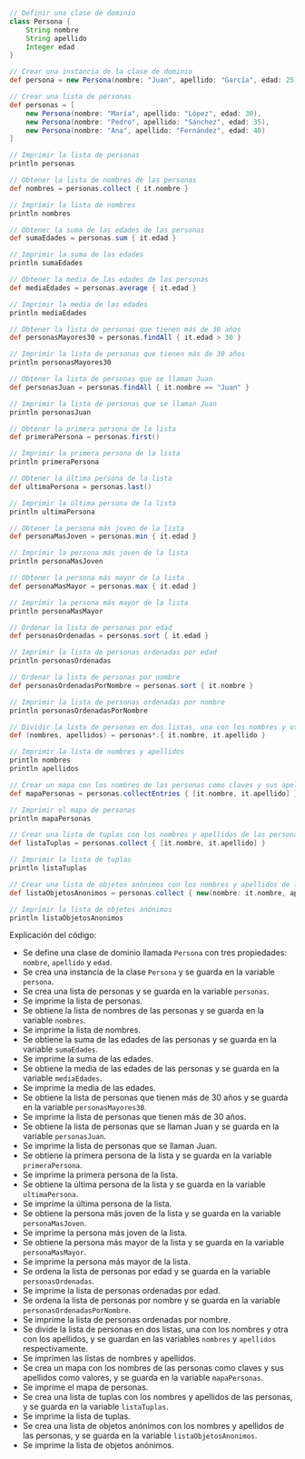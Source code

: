 ```groovy
// Definir una clase de dominio
class Persona {
    String nombre
    String apellido
    Integer edad
}

// Crear una instancia de la clase de dominio
def persona = new Persona(nombre: "Juan", apellido: "García", edad: 25)

// Crear una lista de personas
def personas = [
    new Persona(nombre: "María", apellido: "López", edad: 30),
    new Persona(nombre: "Pedro", apellido: "Sánchez", edad: 35),
    new Persona(nombre: "Ana", apellido: "Fernández", edad: 40)
]

// Imprimir la lista de personas
println personas

// Obtener la lista de nombres de las personas
def nombres = personas.collect { it.nombre }

// Imprimir la lista de nombres
println nombres

// Obtener la suma de las edades de las personas
def sumaEdades = personas.sum { it.edad }

// Imprimir la suma de las edades
println sumaEdades

// Obtener la media de las edades de las personas
def mediaEdades = personas.average { it.edad }

// Imprimir la media de las edades
println mediaEdades

// Obtener la lista de personas que tienen más de 30 años
def personasMayores30 = personas.findAll { it.edad > 30 }

// Imprimir la lista de personas que tienen más de 30 años
println personasMayores30

// Obtener la lista de personas que se llaman Juan
def personasJuan = personas.findAll { it.nombre == "Juan" }

// Imprimir la lista de personas que se llaman Juan
println personasJuan

// Obtener la primera persona de la lista
def primeraPersona = personas.first()

// Imprimir la primera persona de la lista
println primeraPersona

// Obtener la última persona de la lista
def ultimaPersona = personas.last()

// Imprimir la última persona de la lista
println ultimaPersona

// Obtener la persona más joven de la lista
def personaMasJoven = personas.min { it.edad }

// Imprimir la persona más joven de la lista
println personaMasJoven

// Obtener la persona más mayor de la lista
def personaMasMayor = personas.max { it.edad }

// Imprimir la persona más mayor de la lista
println personaMasMayor

// Ordenar la lista de personas por edad
def personasOrdenadas = personas.sort { it.edad }

// Imprimir la lista de personas ordenadas por edad
println personasOrdenadas

// Ordenar la lista de personas por nombre
def personasOrdenadasPorNombre = personas.sort { it.nombre }

// Imprimir la lista de personas ordenadas por nombre
println personasOrdenadasPorNombre

// Dividir la lista de personas en dos listas, una con los nombres y otra con los apellidos
def (nombres, apellidos) = personas*.{ it.nombre, it.apellido }

// Imprimir la lista de nombres y apellidos
println nombres
println apellidos

// Crear un mapa con los nombres de las personas como claves y sus apellidos como valores
def mapaPersonas = personas.collectEntries { [it.nombre, it.apellido] }

// Imprimir el mapa de personas
println mapaPersonas

// Crear una lista de tuplas con los nombres y apellidos de las personas
def listaTuplas = personas.collect { [it.nombre, it.apellido] }

// Imprimir la lista de tuplas
println listaTuplas

// Crear una lista de objetos anónimos con los nombres y apellidos de las personas
def listaObjetosAnonimos = personas.collect { new(nombre: it.nombre, apellido: it.apellido) }

// Imprimir la lista de objetos anónimos
println listaObjetosAnonimos

```

Explicación del código:

* Se define una clase de dominio llamada `Persona` con tres propiedades: `nombre`, `apellido` y `edad`.
* Se crea una instancia de la clase `Persona` y se guarda en la variable `persona`.
* Se crea una lista de personas y se guarda en la variable `personas`.
* Se imprime la lista de personas.
* Se obtiene la lista de nombres de las personas y se guarda en la variable `nombres`.
* Se imprime la lista de nombres.
* Se obtiene la suma de las edades de las personas y se guarda en la variable `sumaEdades`.
* Se imprime la suma de las edades.
* Se obtiene la media de las edades de las personas y se guarda en la variable `mediaEdades`.
* Se imprime la media de las edades.
* Se obtiene la lista de personas que tienen más de 30 años y se guarda en la variable `personasMayores30`.
* Se imprime la lista de personas que tienen más de 30 años.
* Se obtiene la lista de personas que se llaman Juan y se guarda en la variable `personasJuan`.
* Se imprime la lista de personas que se llaman Juan.
* Se obtiene la primera persona de la lista y se guarda en la variable `primeraPersona`.
* Se imprime la primera persona de la lista.
* Se obtiene la última persona de la lista y se guarda en la variable `ultimaPersona`.
* Se imprime la última persona de la lista.
* Se obtiene la persona más joven de la lista y se guarda en la variable `personaMasJoven`.
* Se imprime la persona más joven de la lista.
* Se obtiene la persona más mayor de la lista y se guarda en la variable `personaMasMayor`.
* Se imprime la persona más mayor de la lista.
* Se ordena la lista de personas por edad y se guarda en la variable `personasOrdenadas`.
* Se imprime la lista de personas ordenadas por edad.
* Se ordena la lista de personas por nombre y se guarda en la variable `personasOrdenadasPorNombre`.
* Se imprime la lista de personas ordenadas por nombre.
* Se divide la lista de personas en dos listas, una con los nombres y otra con los apellidos, y se guardan en las variables `nombres` y `apellidos` respectivamente.
* Se imprimen las listas de nombres y apellidos.
* Se crea un mapa con los nombres de las personas como claves y sus apellidos como valores, y se guarda en la variable `mapaPersonas`.
* Se imprime el mapa de personas.
* Se crea una lista de tuplas con los nombres y apellidos de las personas, y se guarda en la variable `listaTuplas`.
* Se imprime la lista de tuplas.
* Se crea una lista de objetos anónimos con los nombres y apellidos de las personas, y se guarda en la variable `listaObjetosAnonimos`.
* Se imprime la lista de objetos anónimos.